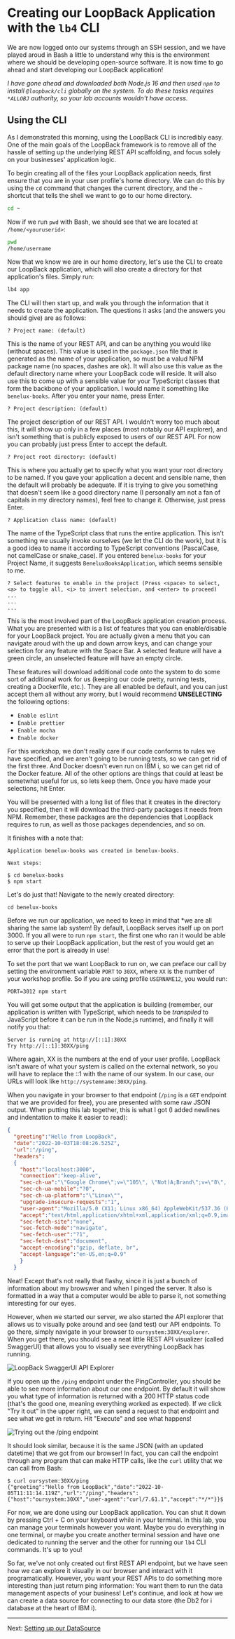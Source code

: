 # Creating our LoopBack Application with the `lb4` CLI

We are now logged onto our systems through an SSH session, and we have played aroud in Bash a little to understand why this is the environment where we should be developing open-source software. It is now time to go ahead and start developing our LoopBack application!

_I have gone ahead and downloaded both Node.js 16 and then used `npm` to install `@loopback/cli` globally on the system. To do these tasks requires `*ALLOBJ` authority, so your lab accounts wouldn't have access._

## Using the CLI

As I demonstrated this morning, using the LoopBack CLI is incredibly easy. One of the main goals of the LoopBack framework is to remove all of the hassle of setting up the underlying REST API scaffolding, and focus solely on your businesses' application logic.

To begin creating all of the files your LoopBack application needs, first ensure that you are in your user profile's home directory. We can do this by using the `cd` command that changes the current directory, and the `~` shortcut that tells the shell we want to go to our home directory.

```bash
cd ~
```

Now if we run `pwd` with Bash, we should see that we are located at `/home/<youruserid>`:

```bash
pwd
/home/username
```

Now that we know we are in our home directory, let's use the CLI to create our LoopBack application, which will also create a directory for that application's files. Simply run:

```bash
lb4 app
```

The CLI will then start up, and walk you through the information that it needs to create the application. The questions it asks (and the answers you should give) are as follows:

```
? Project name: (default)
```
This is the name of your REST API, and can be anything you would like (without spaces). This value is used in the `package.json` file that is generated as the name of your application, so must be a valud NPM package name (no spaces, dashes are ok). It will also use this value as the default directory name where your LoopBack code will reside. It will also use this to come up with a sensible value for your TypeScript classes that form the backbone of your application. I would name it something like `benelux-books`. After you enter your name, press Enter.

```
? Project description: (default)
```
The project description of our REST API. I wouldn't worry too much about this, it will show up only in a few places (most notably our API explorer), and isn't something that is publicly exposed to users of our REST API. For now you can probably just press Enter to accept the default.

```
? Project root directory: (default)
```
This is where you actually get to specify what you want your root directory to be named. If you gave your application a decent and sensible name, then the default will probably be adequate. If it is trying to give you something that doesn't seem like a good directory name (I personally am not a fan of capitals in my directory names), feel free to change it. Otherwise, just press Enter.

```
? Application class name: (default)
```
The name of the TypeScript class that runs the entire application. This isn't something we usually invoke ourselves (we let the CLI do the work), but it is a good idea to name it according to TypeScript conventions (PascalCase, not camelCase or snake_case). If you entered `benelux-books` for your Project Name, it suggests `BeneluxBooksApplication`, which seems sensible to me.

```
? Select features to enable in the project (Press <space> to select, <a> to toggle all, <i> to invert selection, and <enter> to proceed)
...
...
...
```
This is the most involved part of the LoopBack application creation process. What you are presented with is a list of features that you can enable/disable for your LoopBack project. You are actually given a menu that you can navigate aroud with the up and down arrow keys, and can change your selection for any feature with the Space Bar. A selected feature will have a green circle, an unselected feature will have an empty circle.

These features will download additional code onto the system to do some sort of additional work for us (keeping our code pretty, running tests, creating a Dockerfile, etc.). They are all enabled be default, and you can just accept them all without any worry, but I would recommend **UNSELECTING** the following options:

* `Enable eslint`
* `Enable prettier`
* `Enable mocha`
* `Enable docker`

For this workshop, we don't really care if our code conforms to rules we have specified, and we aren't going to be running tests, so we can get rid of the first three. And Docker doesn't even run on IBM i, so we can get rid of the Docker feature. All of the other options are things that could at least be sometwhat useful for us, so lets keep them. Once you have made your selections, hit Enter.

You will be presented with a long list of files that it creates in the directory you specified, then it will download the third-party packages it needs from NPM. Remember, these packages are the dependencies that LoopBack requires to run, as well as those packages dependencies, and so on.

It finishes with a note that:

```
Application benelux-books was created in benelux-books.

Next steps:

$ cd benelux-books
$ npm start
```

Let's do just that! Navigate to the newly created directory:

```
cd benelux-books
```

Before we run our application, we need to keep in mind that *we are all sharing the same lab system! By default, LoopBack serves itself up on port 3000. If you all were to run `npm start`, the first one who ran it would be able to serve up their LoopBack application, but the rest of you would get an error that the port is already in use!

To set the port that we want LoopBack to run on, we can preface our call by setting the environment variable `PORT` to `30XX`, where `XX` is the number of your workshop profile. So if you are using profile `USERNAME12`, you would run:

```
PORT=3012 npm start
```

You will get some output that the application is building (remember, our application is written with TypeScript, which needs to be _transpiled_ to JavaScript before it can be run in the Node.js runtime), and finally it will notify you that:

```
Server is running at http://[::1]:30XX
Try http://[::1]:30XX/ping
```

Where again, XX is the numbers at the end of your user profile. LoopBack isn't aware of what your system is called on the external network, so you will have to replace the ::1 with the name of our system. In our case, our URLs will look like `http://systemname:30XX/ping`.

When you navigate in your browser to that endpoint (`/ping` is a `GET` endpoint that we are provided for free), you are presented with  some raw JSON output. When putting this lab together, this is what I got (I added newlines and indentation to make it easier to read):

```json
{
  "greeting":"Hello from LoopBack",
  "date":"2022-10-03T18:08:26.525Z",
  "url":"/ping",
  "headers":
  {
    "host":"localhost:3000",
    "connection":"keep-alive",
    "sec-ch-ua":"\"Google Chrome\";v=\"105\", \"Not)A;Brand\";v=\"8\", \"Chromium\";v=\"105\"",
    "sec-ch-ua-mobile":"?0",
    "sec-ch-ua-platform":"\"Linux\"",
    "upgrade-insecure-requests":"1",
    "user-agent":"Mozilla/5.0 (X11; Linux x86_64) AppleWebKit/537.36 (KHTML, like Gecko) Chrome/105.0.0.0 Safari/537.36",
    "accept":"text/html,application/xhtml+xml,application/xml;q=0.9,image/avif,image/webp,image/apng,*/*;q=0.8,application/signed-exchange;v=b3;q=0.9",
    "sec-fetch-site":"none",
    "sec-fetch-mode":"navigate",
    "sec-fetch-user":"?1",
    "sec-fetch-dest":"document",
    "accept-encoding":"gzip, deflate, br",
    "accept-language":"en-US,en;q=0.9"
    }
  }
```

Neat! Except that's not really that flashy, since it is just a bunch of information about my browswer and when I pinged the server. It also is formatted in a way that a computer would be able to parse it, not something interesting for our eyes.

However, when we started our server, we also started the API explorer that allows us to visually poke around and see (and test) our API endpoints. To go there, simply navigate in your browser to `oursystem:30XX/explorer`. When you get there, you should see a neat little REST API visualizer (called SwaggerUI) that allows you to visually see everything LoopBack has running.

![LoopBack SwaggerUI API Explorer](assets/d.explorer.png)

If you open up the `/ping` endpoint under the PingController, you should be able to see more information about our one endpoint. By default it will show you what type of information is returned with a 200 HTTP status code (that's the good one, meaning everything worked as expected). If we click "Try it out" in the upper right, we can send a request to that endpoint and see what we get in return. Hit "Execute" and see what happens!

![Trying out the /ping endpoint](assets/d.ping.png)

It should look similar, because it is the same JSON (with an updated datetime) that we got from our browser! In fact, you can call the endpoint through any program that can make HTTP calls, like the `curl` utility that we can call from Bash:

```
$ curl oursystem:30XX/ping
{"greeting":"Hello from LoopBack","date":"2022-10-05T11:11:14.119Z","url":"/ping","headers":{"host":"oursystem:30XX","user-agent":"curl/7.61.1","accept":"*/*"}}$ 
```

For now, we are done using our LoopBack application. You can shut it down by pressing Ctrl + C on your keyboard while in your terminal. In this lab, you can manage your terminals however you want. Maybe you do everything in one terminal, or maybe you create another terminal session and have one dedicated to running the server and the other for running our `lb4` CLI commands. It's up to you!

So far, we've not only created out first REST API endpoint, but we have seen how we can explore it visually in our browser and interact with it programatically. However, you want your REST APIs to do something more interesting than just return ping information: You want them to run the data management aspects of your business! Let's continue, and look at how we can create a data source for connecting to our data store (the Db2 for i database at the heart of IBM i).

---
Next: [Setting up our DataSource](e.loopback-datasource.md)